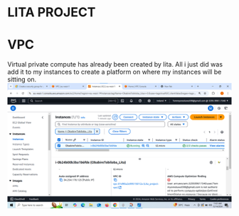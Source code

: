# LITA PROJECT
# VPC
Virtual private compute has already been created by lita. All i just did was add it to my instances to create a platform on where my instances will be sitting on.
![VPC](https://github.com/ObabireTobiloba/LITA-PROJECT/blob/main/VPC%20.png)
